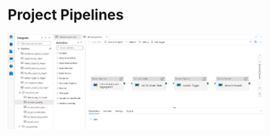 # Project Pipelines



<p align="center">
  
<img src="https://github.com/cstohlmann/oea-at-risk-package/blob/f0e33c92953c048a74aa6eac531ab357821f12ae/Chronic_Absenteeism/docs/images/mlPipeline.png" alt="Main Pipeline (pt. 1)"/>
</p>

<p align="center">
